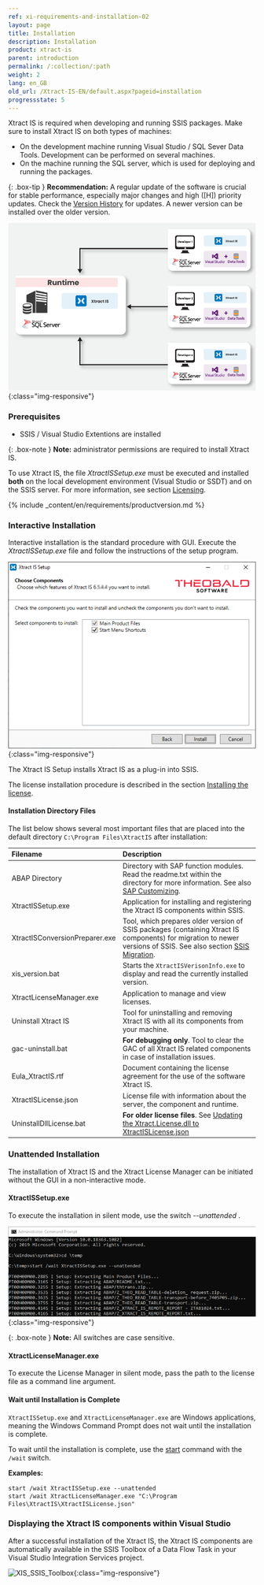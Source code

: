 ```yaml
---
ref: xi-requirements-and-installation-02
layout: page
title: Installation
description: Installation
product: xtract-is
parent: introduction
permalink: /:collection/:path
weight: 2
lang: en_GB
old_url: /Xtract-IS-EN/default.aspx?pageid=installation
progressstate: 5
---
```


Xtract IS is required when developing and running SSIS packages. 
Make sure to install Xtract IS on both types of machines:
- On the development machine running Visual Studio / SQL Sever Data Tools. Development can be performed on several machines.
- On the machine running the SQL server, which is used for deploying and running the packages.

{: .box-tip }
**Recommendation:** A regular update of the software is crucial for stable performance, especially major changes and high ([H]) priority
updates. Check the [Version History](https://kb.theobald-software.com/version-history/xtract-is-version-history) for updates. A newer version
can be installed over the older version. 

<!---text anpassen --->
![xis_client_server_generell](/img/content/xis/client_server_architektur_xis_generell.png){:class="img-responsive"}


### Prerequisites

- SSIS / Visual Studio Extentions are installed

{: .box-note }
**Note:** administrator permissions are required to install Xtract IS.

To use Xtract IS, the file *XtractISSetup.exe* must be executed and installed **both** on the local development environment (Visual Studio or SSDT) and on the SSIS server. For more information, see section [Licensing](./installing-the-license).

{% include _content/en/requirements/productversion.md %}	

### Interactive Installation

Interactive installation is the standard procedure with GUI. Execute the *XtractISSetup.exe* file and follow the instructions of the setup program.

![XIS_Setup](/img/content/xis/xis_setup-exe.png){:class="img-responsive"}

The Xtract IS Setup installs Xtract IS as a plug-in into SSIS.

The license installation procedure is described in the section [Installing the license](./installing-the-license#installing-the-xtract-is-license---xtractislicensejson).


#### Installation Directory Files
The list below shows several most important files that are placed into the default directory ``C:\Program Files\XtractIS`` after installation:

|Filename | Description |
|:----|:---|
| ABAP Directory | Directory with SAP function modules. Read the readme.txt within the directory for more information. See also [SAP Customizing](../sap-customizing). |
| XtractISSetup.exe | Application for installing and registering the Xtract IS components within SSIS.|
|XtractISConversionPreparer.exe| Tool, which prepares older version of SSIS packages (containing Xtract IS components) for migration to newer versions of SSIS. See also section [SSIS Migration](./ssis-migration).|
| xis_version.bat | Starts the `XtractISVerisonInfo.exe` to display and read the currently installed version.|
| XtractLicenseManager.exe | Application to manage and view licenses.|
| Uninstall Xtract IS| Tool for uninstalling and removing Xtract IS with all its components from your machine. |
| gac-uninstall.bat | **For debugging only**. Tool to clear the GAC of all Xtract IS related components in case of installation issues.|
| Eula_XtractIS.rtf | Document containing the license agreement for the use of the software Xtract IS.|
| XtractISLicense.json | License file with information about the server, the component and runtime. |
| UninstallDllLicense.bat| **For older license files**. See [Updating the Xtract.License.dll to XtractISLicense.json](./installing-the-license#updating-the-xtractlicensedll-to-xtractislicensejson)|



### Unattended Installation

The installation of Xtract IS and the Xtract License Manager can be initiated without the GUI in a non-interactive mode.

#### XtractISSetup.exe
To execute the installation in silent mode, use the switch *--unattended* . <br>

![XIS_Setup-unattended](/img/content/xis/cmd-unattended-switch.png){:class="img-responsive"}

{: .box-note }
**Note:** All switches are case sensitive.

#### XtractLicenseManager.exe
To execute the License Manager in silent mode, pass the path to the license file as a command line argument.

#### Wait until Installation is Complete

`XtractISSetup.exe` and `XtractLicenseManager.exe` are Windows applications, meaning the Windows Command Prompt does not wait until the installation is complete. 

To wait until the installation is complete, use the [start](https://docs.microsoft.com/en-us/windows-server/administration/windows-commands/start) command with the `/wait` switch. 

**Examples:**
```
start /wait XtractISSetup.exe --unattended
start /wait XtractLicenseManager.exe "C:\Program Files\XtractIS\XtractISLicense.json"
```


### Displaying the Xtract IS components within Visual Studio
After a successful installation of the Xtract IS, the Xtract IS components are automatically available in the SSIS Toolbox of a Data Flow Task in your Visual Studio Integration Services project.

![XIS_SSIS_Toolbox](/img/content/XIS_SSIS_Toolbox.png){:class="img-responsive"}

<!---{: .box-warning }
**Warning! Xtract IS components not visible**<br> With the current version of the SSDT for VS 2015, *SQL Server vNext* or *SQL Server 2017* are selected by default as the target environment for the deployment network of SSIS projects.  With this setting, the Xtract IS components are not visible in the SSIS toolbox. <br> Change the target environment for the deployment to SQL Server 2016 to display the Xtract IS components in the toolbox.

![XIS_deployment_target_version_vNext](/img/content/VS_Deployment_Target.png){:class="img-responsive"}--->